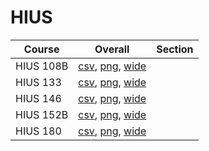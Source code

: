 # HIUS

| Course | Overall | Section |
| ------ | ------- | ------- |
| HIUS 108B | [csv](https://github.com/UCSD-Historical-Enrollment-Data/2025Winter/blob/main/overall/HIUS%20108B.csv), [png](https://raw.githubusercontent.com/UCSD-Historical-Enrollment-Data/2025Winter/main/plot_overall/HIUS%20108B.png), [wide](https://raw.githubusercontent.com/UCSD-Historical-Enrollment-Data/2025Winter/main/plot_overall_wide/HIUS%20108B.png) |  |
| HIUS 133 | [csv](https://github.com/UCSD-Historical-Enrollment-Data/2025Winter/blob/main/overall/HIUS%20133.csv), [png](https://raw.githubusercontent.com/UCSD-Historical-Enrollment-Data/2025Winter/main/plot_overall/HIUS%20133.png), [wide](https://raw.githubusercontent.com/UCSD-Historical-Enrollment-Data/2025Winter/main/plot_overall_wide/HIUS%20133.png) |  |
| HIUS 146 | [csv](https://github.com/UCSD-Historical-Enrollment-Data/2025Winter/blob/main/overall/HIUS%20146.csv), [png](https://raw.githubusercontent.com/UCSD-Historical-Enrollment-Data/2025Winter/main/plot_overall/HIUS%20146.png), [wide](https://raw.githubusercontent.com/UCSD-Historical-Enrollment-Data/2025Winter/main/plot_overall_wide/HIUS%20146.png) |  |
| HIUS 152B | [csv](https://github.com/UCSD-Historical-Enrollment-Data/2025Winter/blob/main/overall/HIUS%20152B.csv), [png](https://raw.githubusercontent.com/UCSD-Historical-Enrollment-Data/2025Winter/main/plot_overall/HIUS%20152B.png), [wide](https://raw.githubusercontent.com/UCSD-Historical-Enrollment-Data/2025Winter/main/plot_overall_wide/HIUS%20152B.png) |  |
| HIUS 180 | [csv](https://github.com/UCSD-Historical-Enrollment-Data/2025Winter/blob/main/overall/HIUS%20180.csv), [png](https://raw.githubusercontent.com/UCSD-Historical-Enrollment-Data/2025Winter/main/plot_overall/HIUS%20180.png), [wide](https://raw.githubusercontent.com/UCSD-Historical-Enrollment-Data/2025Winter/main/plot_overall_wide/HIUS%20180.png) |  |
